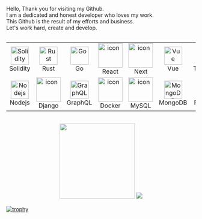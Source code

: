 
Hello, Thank you for visiting my Github. <br>
  I am a dedicated and honest developer who loves my work. <br>
    This Github is the result of my efforts and business. <br>
      Let's work hard, create and develop.
        <br>
         <div style="display: flex; align-items: flex-start; align: center">
          <table align="center">
            <tr>
              <td align="center" width="96">
                <img src="https://skillicons.dev/icons?i=solidity" width="48" height="48" alt="Solidity" />
                <br>Solidity
              </td>
              <td align="center" width="96">
                <img src="https://skillicons.dev/icons?i=rust" width="48" height="48" alt="Rust" />
                <br>Rust
              </td>
              <td align="center" width="96">
                <img src="https://skillicons.dev/icons?i=go" width="48" height="48" alt="Go" />
                <br>Go
              </td>
              <td align="center" width="96">
                <img src="https://techstack-generator.vercel.app/react-icon.svg" alt="icon" width="65" height="65" />
                <br>React
              </td>
              <td align="center" width="96">
                <img src="https://skillicons.dev/icons?i=next" alt="icon" width="65" height="65" />
                <br>Next
              </td>
              <td align="center" width="96">
                <img src="https://skillicons.dev/icons?i=vue" width="48" height="48" alt="Vue" />
                <br>Vue
              </td>
              <td align="center" width="96">
                <img src="https://skillicons.dev/icons?i=tailwind" width="48" height="48" alt="tailwind" />
                <br>TailwindCSS
              </td>
            </tr>
            <tr>
              <td align="center" width="96">
                <img src="https://skillicons.dev/icons?i=nodejs" width="48" height="48" alt="Nodejs" />
                <br>Nodejs
              </td>
              <td align="center" width="96">
                <img src="https://techstack-generator.vercel.app/django-icon.svg" alt="icon" width="65" height="65" />
                <br>Django
              </td>
              <td align="center" width="96">
                <img src="https://skillicons.dev/icons?i=graphql" width="48" height="48" alt="GraphQL" />
                <br>GraphQL
              </td>
              <td align="center" width="96">
                <img src="https://skillicons.dev/icons?i=docker" alt="icon" width="65" height="65" />
                <br>Docker
              </td>
              <td align="center" width="96">
                <img src="https://techstack-generator.vercel.app/mysql-icon.svg" alt="icon" width="65" height="65" />
                <br>MySQL
              </td>
              <td align="center" width="96">
                <img src="https://skillicons.dev/icons?i=mongodb" width="48" height="48" alt="MongoDB" />
                <br>MongoDB
              </td>
              <td align="center" width="96">
                <img src="https://skillicons.dev/icons?i=postgres" width="48" height="48" alt="PostgreSQL" />
                <br>PostgreSQL
              </td>
            </tr>
          </table>
        </div >
        <br>
        <div align = "center">
          <span style="display:inline-block;" >
            <img height=200 src="https://my-stats-43gk.vercel.app/api/top-langs/?username=coderprovider&hide=solidity,rust,react,typescript&langs_count=8&layout=compact&theme=radical&card_width=150" />
          </span>
          <span style="display:inline-block;">
            <img src="https://github-profile-trophy.vercel.app/?username=coderprovider&title=Stars,Followers,Commits,Repositories,MultipleLang,PullRequest&theme=radical&rows=2&column=3"/>
          </span> 
        </div>
        <br>
        <div>
          [![trophy](https://github-profile-trophy.vercel.app/?username=Bettgideon)](https://github.com/ryo-ma/github-profile-trophy)
          <!--- 
          <br>
          [![Ren's github activity graph](https://github-readme-activity-graph.vercel.app/graph?username=coderprovider&theme=high-contrast)](https://github.com/dhan-profile/github-readme-activity-graph) 
          -->
        </div>


